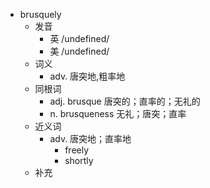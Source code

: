 - brusquely
  - 发音
    - 英 /undefined/
    - 美 /undefined/
  - 词义
    - adv. 唐突地,粗率地
  - 同根词
    - adj. brusque 唐突的；直率的；无礼的
    - n. brusqueness 无礼；唐突；直率
  - 近义词
    - adv. 唐突地；直率地
      - freely
      - shortly
  - 补充